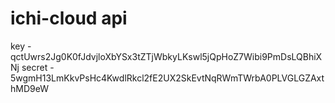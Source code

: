 # ichi-cloud api
key - qctUwrs2Jg0K0fJdvjloXbYSx3tZTjWbkyLKswl5jQpHoZ7Wibi9PmDsLQBhiXNj
secret - 5wgmH13LmKkvPsHc4KwdlRkcl2fE2UX2SkEvtNqRWmTWrbA0PLVGLGZAxthMD9eW